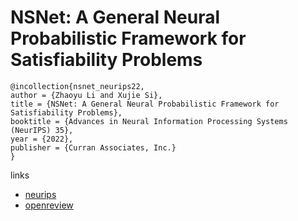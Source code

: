 # NSNet: A General Neural Probabilistic Framework for Satisfiability Problems

```
@incollection{nsnet_neurips22,
author = {Zhaoyu Li and Xujie Si},
title = {NSNet: A General Neural Probabilistic Framework for Satisfiability Problems},
booktitle = {Advances in Neural Information Processing Systems (NeurIPS) 35},
year = {2022},
publisher = {Curran Associates, Inc.}
}
```

links
- [neurips](https://nips.cc/Conferences/2022/Schedule?showEvent=53766)
- [openreview](https://openreview.net/forum?id=f-FQE1fjPK)
